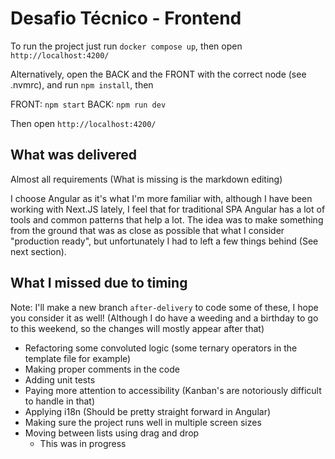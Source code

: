 # Desafio Técnico - Frontend

To run the project just run `docker compose up`, then open `http://localhost:4200/`

Alternatively, open the BACK and the FRONT with the correct node (see .nvmrc), and run `npm install`, then

FRONT: `npm start`
BACK: `npm run dev`

Then open `http://localhost:4200/`

## What was delivered

Almost all requirements (What is missing is the markdown editing)

I choose Angular as it's what I'm more familiar with, although I have been working with Next.JS lately, I feel that for traditional SPA
Angular has a lot of tools and common patterns that help a lot. The idea was to make something from the ground that was as close as possible that what I consider "production ready", but unfortunately I had to left a few things behind (See next section).

## What I missed due to timing

Note: I'll make a new branch `after-delivery` to code some of these, I hope you consider it as well! (Although I do have a weeding and a birthday to go to this weekend, so the changes will mostly appear after that)

- Refactoring some convoluted logic (some ternary operators in the template file for example)
- Making proper comments in the code
- Adding unit tests
- Paying more attention to accessibility (Kanban's are notoriously difficult to handle in that)
- Applying i18n (Should be pretty straight forward in Angular)
- Making sure the project runs well in multiple screen sizes
- Moving between lists using drag and drop 
  - This was in progress